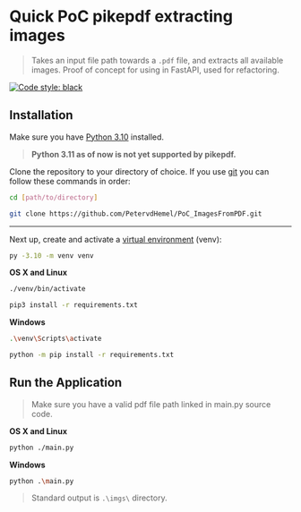 # Quick PoC pikepdf extracting images

> Takes an input file path towards a `.pdf` file, and extracts all available images. Proof of concept for using in FastAPI, used for refactoring.

[![Code style: black](https://img.shields.io/badge/code%20style-black-000000.svg)](https://github.com/psf/black)

## Installation

Make sure you have [Python 3.10](https://www.python.org/downloads/) installed.

> **Python 3.11 as of now is not yet supported by pikepdf.**

Clone the repository to your directory of choice. If you use [git](https://git-scm.com/downloads) you can follow these commands in order:

```sh
cd [path/to/directory]
```

```sh
git clone https://github.com/PetervdHemel/PoC_ImagesFromPDF.git
```

---
Next up, create and activate a [virtual environment](https://docs.python.org/3/library/venv.html) (venv):

```sh
py -3.10 -m venv venv
```

**OS X and Linux**

```sh
./venv/bin/activate
```

```sh
pip3 install -r requirements.txt
```

**Windows**

```sh
.\venv\Scripts\activate
```

```sh
python -m pip install -r requirements.txt
```

## Run the Application

> Make sure you have a valid pdf file path linked in main.py source code.

**OS X and Linux**

```sh
python ./main.py
```

**Windows**

```sh
python .\main.py
```

> Standard output is `.\imgs\` directory.
